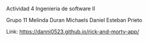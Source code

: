 Actividad 4
Ingenieria de software II

Grupo 11
Melinda Duran Michaels
Daniel Esteban Prieto

Link: https://danni0523.github.io/rick-and-morty-app/
